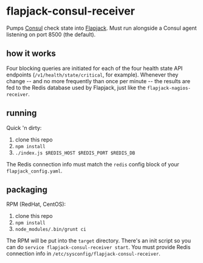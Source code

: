 # flapjack-consul-receiver

Pumps [Consul][consul] check state into [Flapjack][flapjack].  Must run
alongside a Consul agent listening on port 8500 (the default).

## how it works

Four blocking queries are initiated for each of the four health state API
endpoints (`/v1/health/state/critical`, for example).  Whenever they change --
and no more frequently than once per minute -- the results are fed to the Redis
database used by Flapjack, just like the `flapjack-nagios-receiver`.

## running

Quick 'n dirty:

1. clone this repo
2. `npm install`
3. `./index.js $REDIS_HOST $REDIS_PORT $REDIS_DB`

The Redis connection info must match the `redis` config block of your
`flapjack_config.yaml`.

## packaging

RPM (RedHat, CentOS):

1. clone this repo
2. `npm install`
3. `node_modules/.bin/grunt ci`

The RPM will be put into the `target` directory.  There's an init script so you
can do `service flapjack-consul-receiver start`.  You must provide Redis
connection info in `/etc/sysconfig/flapjack-consul-receiver`.

[consul]: http://consul.io/
[flapjack]: http://flapjack.io/
